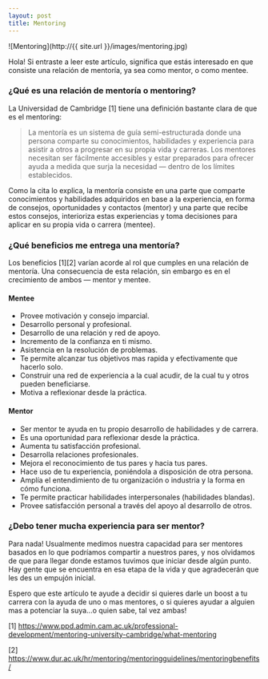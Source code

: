 ```yaml
---
layout: post
title: Mentoring
---
```

![Mentoring](http://{{ site.url }}/images/mentoring.jpg)

Hola! Si entraste a leer este artículo, significa que estás interesado en que consiste una relación de mentoría, ya sea como mentor, o como mentee.

### ¿Qué es una relación de mentoría o mentoring?
La Universidad de Cambridge \[1] tiene una definición bastante clara de que es el mentoring:
> La mentoría es un sistema de guía semi-estructurada donde una persona comparte su conocimientos, habilidades y experiencia para asistir a otros a progresar en su propia vida y carreras. Los mentores necesitan ser fácilmente accesibles y estar preparados para ofrecer ayuda a medida que surja la necesidad — dentro de los límites establecidos.

Como la cita lo explica, la mentoría consiste en una parte que comparte conocimientos y habilidades adquiridos en base a la experiencia, en forma de consejos, oportunidades y contactos (mentor) y una parte que recibe estos consejos, interioriza estas experiencias y toma decisiones para aplicar en su propia vida o carrera (mentee).

### ¿Qué beneficios me entrega una mentoría?
Los beneficios \[1]\[2] varían acorde al rol que cumples en una relación de mentoría. Una consecuencia de esta relación, sin embargo es en el crecimiento de ambos — mentor y mentee.
#### Mentee
* Provee motivación y consejo imparcial.
* Desarrollo personal y profesional.
* Desarrollo de una relación y red de apoyo.
* Incremento de la confianza en ti mismo.
* Asistencia en la resolución de problemas.
* Te permite alcanzar tus objetivos mas rapida y efectivamente que hacerlo solo.
* Construir una red de experiencia a la cual acudir, de la cual tu y otros pueden beneficiarse.
* Motiva a reflexionar desde la práctica.

#### Mentor
* Ser mentor te ayuda en tu propio desarrollo de habilidades y de carrera.
* Es una oportunidad para reflexionar desde la práctica.
* Aumenta tu satisfacción profesional.
* Desarrolla relaciones profesionales.
* Mejora el reconocimiento de tus pares y hacia tus pares.
* Hace uso de tu experiencia, poniéndola a disposición de otra persona.
* Amplía el entendimiento de tu organización o industria y la forma en cómo funciona.
* Te permite practicar habilidades interpersonales (habilidades blandas).
* Provee satisfacción personal a través del apoyo al desarrollo de otros.

### ¿Debo tener mucha experiencia para ser mentor?
Para nada! Usualmente medimos nuestra capacidad para ser mentores basados en lo que podríamos compartir a nuestros pares, y nos olvidamos de que para llegar donde estamos tuvimos que iniciar desde algún punto. Hay gente que se encuentra en esa etapa de la vida y que agradecerán que les des un empujón inicial.

Espero que este artículo te ayude a decidir si quieres darle un boost a tu carrera con la ayuda de uno o mas mentores, o si quieres ayudar a alguien mas a potenciar la suya...o quien sabe, tal vez ambas!

\[1] https://www.ppd.admin.cam.ac.uk/professional-development/mentoring-university-cambridge/what-mentoring

\[2] https://www.dur.ac.uk/hr/mentoring/mentoringguidelines/mentoringbenefits/
